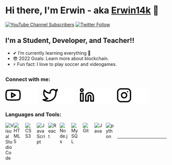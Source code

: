 # Hi there, I'm Erwin - aka [Erwin14k][youtube] 👋 

[![YouTube Channel Subscribers](https://img.shields.io/youtube/channel/subscribers/UCJoM8gUPANCyye6l-1mUR0A?logo=youtube&logoColor=red&style=for-the-badge)][youtube]
[![Twitter Follow](https://img.shields.io/twitter/follow/Erwin_14k?color=1DA1F2&logo=twitter&style=for-the-badge)](https://twitter.com/intent/follow?original_referer=https%3A%2F%2Fgithub.com%Erwin_14k&screen_name=Erwin_14k)


## I'm a Student, Developer, and Teacher!!


- ✔ I’m currently learning everything 🤣
- 😎 2022 Goals: Learn more about blockchain.
- ⚡ Fun fact: I love to play soccer and videogames.


### Connect with me:


[![website](./img/youtube-light.svg)](https://youtube.com/channel/UCJoM8gUPANCyye6l-1mUR0A#gh-light-mode-only)
[![website](./img/youtube-dark.svg)](https://youtube.com/channel/UCJoM8gUPANCyye6l-1mUR0A#gh-dark-mode-only)
&nbsp;&nbsp;
[![website](./img/twitter-light.svg)](https://twitter.com/Erwin_14k#gh-light-mode-only)
[![website](./img/twitter-dark.svg)](https://twitter.com/Erwin_14k#gh-dark-mode-only)
&nbsp;&nbsp;
[![website](./img/linkedin-light.svg)](https://linkedin.com/in/Erwin14k#gh-light-mode-only)
[![website](./img/linkedin-dark.svg)](https://linkedin.com/in/Erwin14k#gh-dark-mode-only)
&nbsp;&nbsp;
[![website](./img/instagram-light.svg)](https://instagram.com/Erwin14k#gh-light-mode-only)
[![website](./img/instagram-dark.svg)](https://instagram.com/Erwin14k#gh-dark-mode-only)

### Languages and Tools:

<img align="left" alt="Visual Studio Code" width="26px" src="https://cdn.jsdelivr.net/gh/devicons/devicon/icons/vscode/vscode-original.svg" style="padding right:10px;" />
<img align="left" alt="HTML5" width="26px" src="https://cdn.jsdelivr.net/gh/devicons/devicon/icons/html5/html5-original.svg" style="padding-right:10px;" />
<img align="left" alt="CSS3" width="26px" src="https://cdn.jsdelivr.net/gh/devicons/devicon/icons/css3/css3-original.svg" style="padding-right:10px;" />
<img align="left" alt="JavaScript" width="26px" src="https://cdn.jsdelivr.net/gh/devicons/devicon/icons/javascript/javascript-original.svg" style="padding-right:10px;" />
<img align="left" alt="React" width="26px" src="https://cdn.jsdelivr.net/gh/devicons/devicon/icons/react/react-original.svg" style="padding-right:10px;" />
<img align="left" alt="Node.js" width="26px" src="https://cdn.jsdelivr.net/gh/devicons/devicon/icons/nodejs/nodejs-original.svg" style="padding-right:10px;" />
<img align="left" alt="MySQL" width="26px" src="https://cdn.jsdelivr.net/gh/devicons/devicon/icons/mysql/mysql-original.svg" style="padding-right:10px;" />
<img align="left" alt="Git" width="26px" src="https://cdn.jsdelivr.net/gh/devicons/devicon/icons/git/git-original.svg" style="padding-right:10px;" />
<img align="left" alt="Java" width="26px" src="https://cdn.jsdelivr.net/gh/devicons/devicon/icons/java/java-original.svg" style="padding-right:10px;" />
<img align="left" alt="python" width="26px" src="https://cdn.jsdelivr.net/gh/devicons/devicon/icons/python/python-original.svg" style="padding-right:10px;" />


<br />
<br />

---
[twitter]: https://twitter.com/Erwin_14k
[youtube]: https://www.youtube.com/channel/UCJoM8gUPANCyye6l-1mUR0A
[instagram]: https://instagram.com/Erwin14k
[linkedin]: https://www.linkedin.com/in/erwin14k
